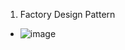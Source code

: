 1. Factory Design Pattern
* ![image](https://user-images.githubusercontent.com/7721150/160772506-340721f0-b9dd-4872-a318-caa380ee2314.png)


